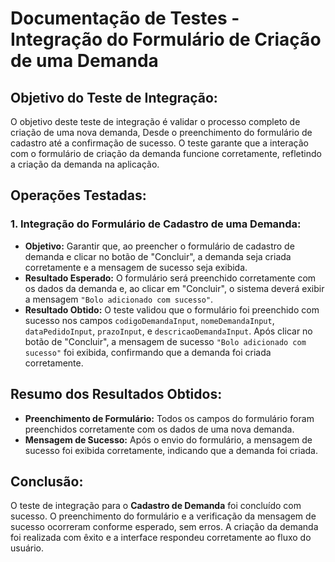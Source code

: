 # Documentação de Testes - Integração do Formulário de Criação de uma Demanda

## Objetivo do Teste de Integração:

O objetivo deste teste de integração é validar o processo completo de criação de uma nova demanda, Desde o preenchimento do formulário de cadastro até a confirmação de sucesso. O teste garante que a interação com o formulário de criação da demanda funcione corretamente, refletindo a criação da demanda na aplicação.

## Operações Testadas:

### 1. **Integração do Formulário de Cadastro de uma Demanda**:
- **Objetivo:** Garantir que, ao preencher o formulário de cadastro de demanda e clicar no botão de "Concluir", a demanda seja criada corretamente e a mensagem de sucesso seja exibida.
- **Resultado Esperado:** O formulário será preenchido corretamente com os dados da demanda e, ao clicar em "Concluir", o sistema deverá exibir a mensagem `"Bolo adicionado com sucesso"`.
- **Resultado Obtido:** O teste validou que o formulário foi preenchido com sucesso nos campos `codigoDemandaInput`, `nomeDemandaInput`, `dataPedidoInput`, `prazoInput`, e `descricaoDemandaInput`. Após clicar no botão de "Concluir", a mensagem de sucesso `"Bolo adicionado com sucesso"` foi exibida, confirmando que a demanda foi criada corretamente.

## Resumo dos Resultados Obtidos:

- **Preenchimento de Formulário:** Todos os campos do formulário foram preenchidos corretamente com os dados de uma nova demanda.
- **Mensagem de Sucesso:** Após o envio do formulário, a mensagem de sucesso foi exibida corretamente, indicando que a demanda foi criada.

## Conclusão:

O teste de integração para o **Cadastro de Demanda** foi concluído com sucesso. O preenchimento do formulário e a verificação da mensagem de sucesso ocorreram conforme esperado, sem erros. A criação da demanda foi realizada com êxito e a interface respondeu corretamente ao fluxo do usuário.